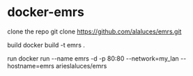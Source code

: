 # docker-emrs

clone the repo
git clone https://github.com/alaluces/emrs.git

build
docker build -t emrs .

run
docker run --name emrs -d -p 80:80 --network=my_lan --hostname=emrs arieslaluces/emrs
